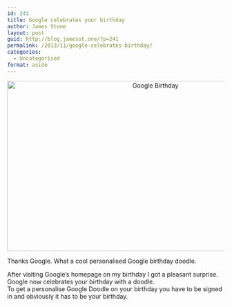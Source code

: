 ```yaml
---
id: 241
title: Google celebrates your birthday
author: James Stone
layout: post
guid: http://blog.jamesst.one/?p=241
permalink: /2013/11/google-celebrates-birthday/
categories:
  - Uncategorised
format: aside
---
```

<p style="text-align: center;">
  <img class="size-full wp-image-245 aligncenter" alt="Google Birthday" src="http://blog.jamesstone.com.au/wp-content/uploads/2013/11/Screenshot-2013-11-07-09.42.46.png" width="671" height="395" />
</p>

Thanks Google. What a cool personalised Google birthday doodle.

After visiting Google&#8217;s homepage on my birthday I got a pleasant surprise. Google now celebrates your birthday with a doodle.  
To get a personalise Google Doodle on your birthday you have to be signed in and obviously it has to be your birthday.